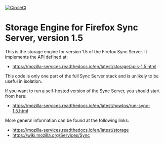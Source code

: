 [![CircleCI](https://circleci.com/gh/mozilla-services/server-syncstorage.svg?style=svg)](https://circleci.com/gh/mozilla-services/server-syncstorage)

# Storage Engine for Firefox Sync Server, version 1.5

This is the storage engine for version 1.5 of the Firefox Sync Server.
It implements the API defined at:

   * https://mozilla-services.readthedocs.io/en/latest/storage/apis-1.5.html

This code is only one part of the full Sync Server stack and is unlikely
to be useful in isolation.

If you want to run a self-hosted version of the Sync Server,
you should start from here:

   * https://mozilla-services.readthedocs.io/en/latest/howtos/run-sync-1.5.html

More general information can be found at the following links:

   * https://mozilla-services.readthedocs.io/en/latest/storage
   * https://wiki.mozilla.org/Services/Sync


